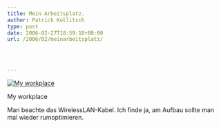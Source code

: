 ```yaml
---
title: Mein Arbeitsplatz.
author: Patrick Kollitsch
type: post
date: 2006-02-27T18:59:18+00:00
url: /2006/02/meinarbeitsplatz/




---
```

<div class="flickr">
  <a href="http://www.flickr.com/photos/schreibblogade/105533029/" title="My workplace"><img src="//static.flickr.com/53/105533029_7b46221ba8.jpg" alt="My workplace" /></a></p> 
  
  <p>
    My workplace
  </p>
</div>

Man beachte das WirelessLAN-Kabel. Ich finde ja, am Aufbau sollte man mal wieder rumoptimieren.